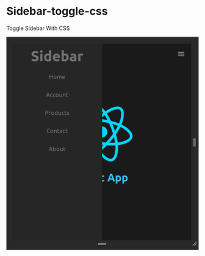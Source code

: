 # Sidebar-toggle-css
Toggle Sidebar With CSS

![Preview Picture](https://github.com/MohammadMahdiHeshmati/Sidebar-toggle-css/blob/main/public/Sidebar-Preview.png)
